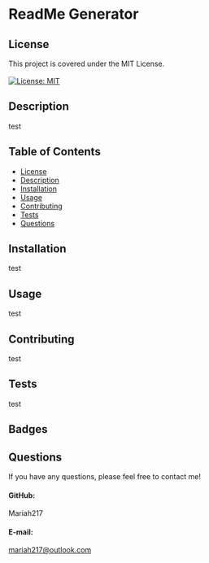 # ReadMe Generator

## License
This project is covered under the MIT License. <br><br> [![License: MIT](https://img.shields.io/badge/License-MIT-yellow.svg)](https://opensource.org/licenses/MIT)

## Description
test

## Table of Contents
* [License](#license)
* [Description](#description)
* [Installation](#installation)
* [Usage](#usage)
* [Contributing](#contributing)
* [Tests](#tests)
* [Questions](#questions)

## Installation
test

## Usage
test

## Contributing
test

## Tests
test

## Badges


## Questions
If you have any questions, please feel free to contact me!

#### GitHub:
Mariah217
#### E-mail: 
mariah217@outlook.com

